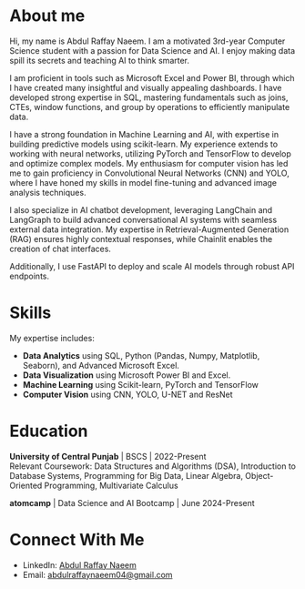 # About me
Hi, my name is Abdul Raffay Naeem. I am a motivated 3rd-year Computer Science student with a passion for Data Science and AI. I enjoy making data spill its secrets and teaching AI to think smarter.

I am proficient in tools such as Microsoft Excel and Power BI, through which I have created many insightful and visually appealing dashboards. I have developed strong expertise in SQL, mastering fundamentals such as joins, CTEs, window functions, and group by operations to efficiently manipulate data.

I have a strong foundation in Machine Learning and AI, with expertise in building predictive models using scikit-learn. My experience extends to working with neural networks, utilizing PyTorch and TensorFlow to develop and optimize complex models. My enthusiasm for computer vision has led me to gain proficiency in Convolutional Neural Networks (CNN) and YOLO, where I have honed my skills in model fine-tuning and advanced image analysis techniques.

I also specialize in AI chatbot development, leveraging LangChain and LangGraph to build advanced conversational AI systems with seamless external data integration. My expertise in Retrieval-Augmented Generation (RAG) ensures highly contextual responses, while Chainlit enables the creation of chat interfaces.

Additionally, I use FastAPI to deploy and scale AI models through robust API endpoints.

# Skills
My expertise includes:
- __Data Analytics__ using SQL, Python (Pandas, Numpy, Matplotlib, Seaborn), and Advanced Microsoft Excel.
- __Data Visualization__ using Microsoft Power BI and Excel.
- **Machine Learning** using Scikit-learn, PyTorch and TensorFlow
- **Computer Vision** using CNN, YOLO, U-NET and ResNet

# Education
__University of Central Punjab__ | BSCS | 2022-Present                                                                                                                               
                                                               Relevant Coursework: Data Structures and Algorithms (DSA), Introduction to Database Systems, Programming for Big Data, Linear Algebra, Object-Oriented Programming, Multivariate Calculus

__atomcamp__ | Data Science and AI Bootcamp | June 2024-Present

# Connect With Me
- LinkedIn: [Abdul Raffay Naeem](https://www.linkedin.com/in/abdul-raffay-naeemm/)
- Email: [abdulraffaynaeem04@gmail.com]()
